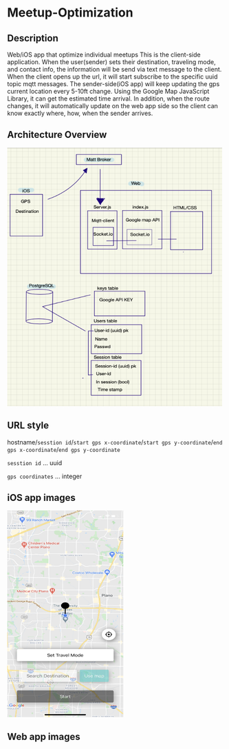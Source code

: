 # Meetup-Optimization

## Description
Web/iOS app that optimize individual meetups
This is the client-side application. When the user(sender) sets their destination, traveling mode, and contact info, the information will be send via text message to the client. When the client opens up the url, it will start subscribe to the specific uuid topic mqtt messages.
The sender-side(iOS app) will keep updating the gps current location every 5-10ft change. 
Using the Google Map JavaScript Library, it can get the estimated time arrival. In addition, when the route changes, it will automatically update on the web app side so the client can know exactly where, how, when the sender arrives.


## Architecture Overview
<img src="https://github.com/PugNorange/Meetup-Optimization/blob/main/documentation/architecture_overview.png" width="500" height="600">

## URL style
hostname/`sesstion id`/`start gps x-coordinate`/`start gps y-coordinate`/`end gps x-coordinate`/`end gps y-coordinate`

`sesstion id` ... uuid

`gps coordinates` ... integer

[Example]: http://localhost:3000/318c2f44-5d97-449e-8aef-416757103f10/33.001884/-96.764698/32.994522/-96.750272


## iOS app images
<img src="https://github.com/PugNorange/Meetup-Optimization/blob/main/documentation/ios_screenshot1.png" width="270" height="480">


## Web app images


